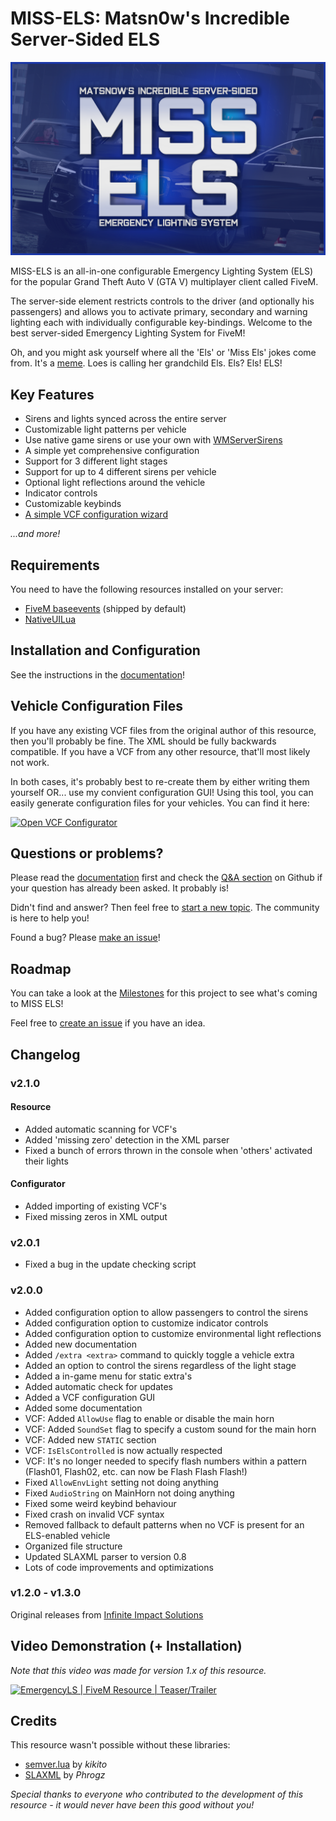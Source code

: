 # MISS-ELS: Matsn0w's Incredible Server-Sided ELS

![MISS-ELS](assets/MISS-ELS_Logo.png)

MISS-ELS is an all-in-one configurable Emergency Lighting System (ELS) for the popular Grand Theft Auto V (GTA V) multiplayer client called FiveM.

The server-side element restricts controls to the driver (and optionally his passengers) and allows you to activate primary, secondary and warning lighting each with individually configurable key-bindings. Welcome to the best server-sided Emergency Lighting System for FiveM!

Oh, and you might ask yourself where all the 'Els' or 'Miss Els' jokes come from. It's a [meme](https://youtu.be/X-PgamXIWRQ?t=75). Loes is calling her grandchild Els. Els? Els! ELS!

## Key Features

* Sirens and lights synced across the entire server
* Customizable light patterns per vehicle
* Use native game sirens or use your own with [WMServerSirens](https://github.com/Walsheyy/WMServerSirens)
* A simple yet comprehensive configuration
* Support for 3 different light stages
* Support for up to 4 different sirens per vehicle
* Optional light reflections around the vehicle
* Indicator controls
* Customizable keybinds
* [A simple VCF configuration wizard](https://matsn0w.github.io/MISS-ELS)

*...and more!*

## Requirements

You need to have the following resources installed on your server:

* [FiveM baseevents](https://docs.fivem.net/docs/resources/baseevents) (shipped by default)
* [NativeUILua](https://github.com/FrazzIe/NativeUILua/releases/latest)

## Installation and Configuration

See the instructions in the [documentation](docs/README.md)!

## Vehicle Configuration Files

If you have any existing VCF files from the original author of this resource, then you'll probably be fine. The XML should be fully backwards compatible. If you have a VCF from any other resource, that'll most likely not work.

In both cases, it's probably best to re-create them by either writing them yourself OR... use my convient configuration GUI! Using this tool, you can easily generate configuration files for your vehicles. You can find it here:

[![Open VCF Configurator](https://dabuttonfactory.com/button.png?t=MISS+ELS+VCF+Configurator&f=Open+Sans-Bold&ts=16&tc=fff&hp=45&vp=20&c=10&bgt=unicolored&bgc=1a37a8&be=1&bs=1&bc=fff)](https://matsn0w.github.io/MISS-ELS)

## Questions or problems?

Please read the [documentation](docs/README.md) first and check the [Q&A section](https://github.com/matsn0w/IIS-EmergencyLS-ELS-FiveM/discussions/categories/q-a) on Github if your question has already been asked. It probably is!

Didn't find and answer? Then feel free to [start a new topic](https://github.com/matsn0w/IIS-EmergencyLS-ELS-FiveM/discussions/new?category=q-a). The community is here to help you!

Found a bug? Please [make an issue](https://github.com/matsn0w/MISS-ELS/issues/new)!

## Roadmap

You can take a look at the [Milestones](https://github.com/matsn0w/MISS-ELS/milestones) for this project to see what's coming to MISS ELS!

Feel free to [create an issue](https://github.com/matsn0w/MISS-ELS/issues/new) if you have an idea.

## Changelog

### v2.1.0

#### Resource

* Added automatic scanning for VCF's
* Added 'missing zero' detection in the XML parser
* Fixed a bunch of errors thrown in the console when 'others' activated their lights 

#### Configurator

* Added importing of existing VCF's
* Fixed missing zeros in XML output

### v2.0.1

* Fixed a bug in the update checking script

### v2.0.0

* Added configuration option to allow passengers to control the sirens
* Added configuration option to customize indicator controls
* Added configuration option to customize environmental light reflections
* Added new documentation
* Added `/extra <extra>` command to quickly toggle a vehicle extra
* Added an option to control the sirens regardless of the light stage
* Added a in-game menu for static extra's
* Added automatic check for updates
* Added a VCF configuration GUI
* Added some documentation
* VCF: Added `AllowUse` flag to enable or disable the main horn
* VCF: Added `SoundSet` flag to specify a custom sound for the main horn
* VCF: Added new `STATIC` section
* VCF: `IsElsControlled` is now actually respected
* VCF: It's no longer needed to specify flash numbers within a pattern (Flash01, Flash02, etc. can now be Flash Flash Flash!)
* Fixed `AllowEnvLight` setting not doing anything
* Fixed `AudioString` on MainHorn not doing anything
* Fixed some weird keybind behaviour
* Fixed crash on invalid VCF syntax
* Removed fallback to default patterns when no VCF is present for an ELS-enabled vehicle
* Organized file structure
* Updated SLAXML parser to version 0.8
* Lots of code improvements and optimizations

### v1.2.0 - v1.3.0

Original releases from [Infinite Impact Solutions](https://github.com/InfImpSolutions)

## Video Demonstration (+ Installation)

*Note that this video was made for version 1.x of this resource.*

[![EmergencyLS | FiveM Resource | Teaser/Trailer](https://res.cloudinary.com/marcomontalbano/image/upload/v1641479116/video_to_markdown/images/youtube--MZnO9eIjFWA-c05b58ac6eb4c4700831b2b3070cd403.jpg)](https://www.youtube.com/watch?v=MZnO9eIjFWA "EmergencyLS | FiveM Resource | Teaser/Trailer")

## Credits

This resource wasn't possible without these libraries:

* [semver.lua](https://github.com/kikito/semver.lua) by *kikito*
* [SLAXML](https://github.com/Phrogz/SLAXML) by *Phrogz*

*Special thanks to everyone who contributed to the development of this resource - it would never have been this good without you!*
